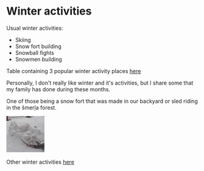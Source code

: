 <html>
    <head>
        <title>Lunatictia favourite winter activities</title>
        <meta charset="UTF-8">
        <meta name="viewport" content="width=device-width, initial-scale=1.0">
    </head>
    <body>
        <h1> Winter activities </h1>
        <p> Usual winter activities: </p>
        <ul>
            <li> Skiing </li>
            <li> Snow fort building </li>
            <li> Snowball fights </li>
            <li> Snowmen building </li>
        </ul>
        <p>Table containing 3 popular winter activity places 
            <a href="http://localhost:8383/arteweb/adreses.html">here</a>
        </p>
            <p>Personally, I don't really like winter and it's activities, but I
            share some that my family has done during these months. </p>
            <p>One of those being a snow fort that was made in our backyard or 
            sled riding in the šmerļa forest. </p>
            <img src="snow_fort.jpg" alt="backyard snow fort" style="width:100px;height:95px;">
            <p> Other winter activities <a href="http://bucketlistjourney.net/19-ideas-winter-bucket-list-things-to-do/"> here </p>
    </body>
</html> 
